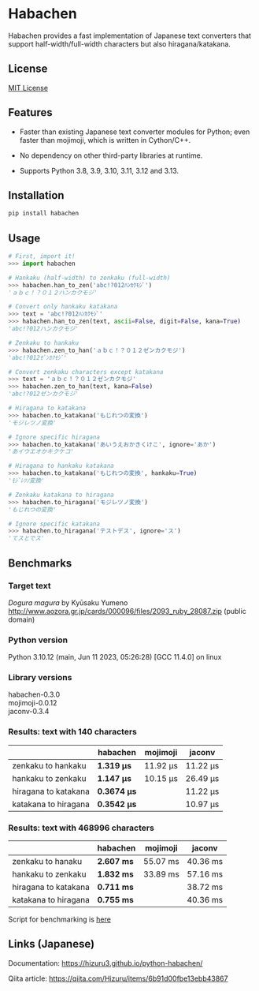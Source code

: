 # Habachen
Habachen provides a fast implementation of Japanese text converters that support half-width/full-width characters but also hiragana/katakana.

## License

[MIT License](https://github.com/Hizuru3/python-habachen/blob/main/LICENSE)

## Features

- Faster than existing Japanese text converter modules for Python; even faster than mojimoji, which is written in Cython/C++.

- No dependency on other third-party libraries at runtime.

- Supports Python 3.8, 3.9, 3.10, 3.11, 3.12 and 3.13.

## Installation

```sh
pip install habachen
```

## Usage

```python
# First, import it!
>>> import habachen

# Hankaku (half-width) to zenkaku (full-width)
>>> habachen.han_to_zen('abc!?012ﾊﾝｶｸﾓｼﾞ')
'ａｂｃ！？０１２ハンカクモジ'

# Convert only hankaku katakana
>>> text = 'abc!?012ﾊﾝｶｸﾓｼﾞ'
>>> habachen.han_to_zen(text, ascii=False, digit=False, kana=True)
'abc!?012ハンカクモジ'

# Zenkaku to hankaku
>>> habachen.zen_to_han('ａｂｃ！？０１２ゼンカクモジ')
'abc!?012ｾﾞﾝｶｸﾓｼﾞ'

# Convert zenkaku characters except katakana
>>> text = 'ａｂｃ！？０１２ゼンカクモジ'
>>> habachen.zen_to_han(text, kana=False)
'abc!?012ゼンカクモジ'

# Hiragana to katakana
>>> habachen.to_katakana('もじれつの変換')
'モジレツノ変換'

# Ignore specific hiragana
>>> habachen.to_katakana('あいうえおかきくけこ', ignore='あか')
'あイウエオかキクケコ'

# Hiragana to hankaku katakana
>>> habachen.to_katakana('もじれつの変換', hankaku=True)
'ﾓｼﾞﾚﾂﾉ変換'

# Zenkaku katakana to hiragana
>>> habachen.to_hiragana('モジレツノ変換')
'もじれつの変換'

# Ignore specific katakana
>>> habachen.to_hiragana('テストデス', ignore='ス')
'てスとでス'

```

## Benchmarks

### Target text
*Dogura magura* by Kyūsaku Yumeno  
http://www.aozora.gr.jp/cards/000096/files/2093_ruby_28087.zip
(public domain)

### Python version
Python 3.10.12 (main, Jun 11 2023, 05:26:28) [GCC 11.4.0] on linux

### Library versions
habachen-0.3.0  
mojimoji-0.0.12  
jaconv-0.3.4  

### Results: text with 140 characters

| | habachen | mojimoji | jaconv |
|---|---|---|---|
| zenkaku to hankaku | **1.319 µs** | 11.92 µs | 11.22 µs |
| hankaku to zenkaku | **1.147 µs**  | 10.15 µs | 26.49 µs |
| hiragana to katakana | **0.3674 µs** |  | 11.22 µs |
| katakana to hiragana | **0.3542 µs**  |  | 10.97 µs | 
  
### Results: text with 468996 characters

| | habachen | mojimoji | jaconv |
|---|---|---|---|
| zenkaku to hanaku | **2.607 ms** | 55.07 ms | 40.36 ms |
| hankaku to zenkaku | **1.832 ms**  | 33.89 ms | 57.16 ms |
| hiragana to katakana | **0.711 ms** |  | 38.72 ms |
| katakana to hiragana | **0.755 ms**  |  | 40.36 ms |
  
Script for benchmarking is [here](https://github.com/Hizuru3/python-habachen/blob/main/benchmarks/dogura.ipynb)

## Links (Japanese)

Documentation:
https://hizuru3.github.io/python-habachen/

Qiita article:
https://qiita.com/Hizuru/items/6b91d00fbe13ebb43867
